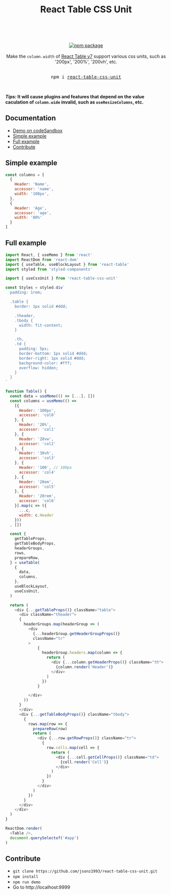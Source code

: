 <div align="center">
  <h1>
    React Table CSS Unit
    <br/>
    <br/>
  </h1>
  <br/>
  <br/>
  <a href="https://www.npmjs.com/package/react-table-css-unit">
    <img src="https://img.shields.io/npm/v/react-table-css-unit.svg" alt="npm package" />
  </a>
  <br/>
  <br/>
  Make the <code>column.width</code> of <a href="https://github.com/tannerlinsley/react-table">React Table v7</a> support various css units, such as '200px', '200%', '200vh', etc.
  <br/>
  <br/>
  <pre>npm i <a href="https://www.npmjs.com/package/react-table-css-unit">react-table-css-unit</a></pre>
  <br/>
</div>

__*Tips:* It will cause plugins and features
that depend on the value caculation of `column.wide` invalid, such as `useResizeColumns`, etc.__

## Documentation
* [Demo on codeSandbox](https://codesandbox.io/s/react-table-css-unit-vvilx?file=/src/App.js)
* [Simple example](#simple-example)
* [Full example](#full-example)
* [Contribute](#contribute)

## Simple example
```js
const columns = [
  {
    Header: 'Name',
    accessor: 'name',
    width: '100px',
  },
  {
    Header: 'Age',
    accessor: 'age',
    width: '80%'
  }
]
```

## Full example

```js
import React, { useMemo } from 'react'
import ReactDom from 'react-dom'
import { useTable, useBlockLayout } from 'react-table'
import styled from 'styled-components'

import { useCssUnit } from 'react-table-css-unit'

const Styles = styled.div`
  padding: 1rem;

  .table {
    border: 1px solid #ddd;

    .theader,
    .tbody {
      width: fit-content;
    }

    .th,
    .td {
      padding: 5px;
      border-bottom: 1px solid #ddd;
      border-right: 1px solid #ddd;
      background-color: #fff;
      overflow: hidden;
    }
  }
`

function Table() {
  const data = useMemo(() => [...], [])
  const columns = useMemo(() => 
    [{
      Header: '100px',
      accessor: 'col0'
    }, {
      Header: '20%',
      accessor: 'col1'
    }, {
      Header: '20vw',
      accessor: 'col2'
    }, {
      Header: '30vh',
      accessor: 'col3'
    }, {
      Header: '100', // 100px
      accessor: 'col4'
    }, {
      Header: '20em',
      accessor: 'col5'
    }, {
      Header: '20rem',
      accessor: 'col6'
    }].map(c => ({
      ...c,
      width: c.Header
    }))
  , [])

  const {
    getTableProps,
    getTableBodyProps,
    headerGroups,
    rows,
    prepareRow,
  } = useTable(
    {
      data,
      columns,
    },
    useBlockLayout,
    useCssUnit,
  )

  return (
    <div {...getTableProps()} className="table">
      <div className="theader">
      {
        headerGroups.map(headerGroup => (
          <div
            {...headerGroup.getHeaderGroupProps()}
            className="tr"
          >
              {
                headerGroup.headers.map(column => {
                  return (
                    <div {...column.getHeaderProps()} className="th">
                      {column.render('Header')}
                    </div>
                  )
                })
              }

          </div>
        ))
      }
      </div>
      <div {...getTableBodyProps()} className="tbody">
        {
          rows.map(row => {
            prepareRow(row)
            return (
              <div {...row.getRowProps()} className="tr">
                {
                  row.cells.map(cell => {
                    return (
                      <div {...cell.getCellProps()} className="td">
                        {cell.render('Cell')}
                      </div>
                    )
                  })
                }
              </div>
            )
          })
        }
      </div>
    </div>
  )
}

ReactDom.render(
  <Table />,
  document.querySelectof('#app')
)
```

## Contribute

* `git clone https://github.com/jsonz1993/react-table-css-unit.git`
* `npm install`
* `npm run demo`
* Go to http://localhost:9999
